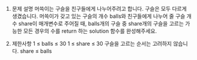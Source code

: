 1. 문제 설명
   머쓱이는 구슬을 친구들에게 나누어주려고 합니다. 구슬은 모두 다르게 생겼습니다. 머쓱이가 갖고 있는 구슬의 개수 balls와 친구들에게 나누어 줄 구슬 개수 share이 매개변수로 주어질 때, balls개의 구슬 중 share개의 구슬을 고르는 가능한 모든 경우의 수를 return 하는 solution 함수를 완성해주세요.

2. 제한사항
   1 ≤ balls ≤ 30
   1 ≤ share ≤ 30
   구슬을 고르는 순서는 고려하지 않습니다.
   share ≤ balls
